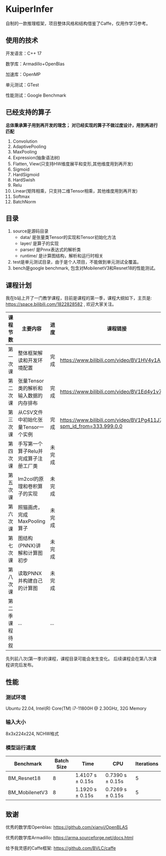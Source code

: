 # KuiperInfer
自制的一款推理框架，项目整体风格和结构借鉴了Caffe，仅用作学习参考。

## 使用的技术
开发语言：C++ 17

数学库：Armadillo+OpenBlas

加速库：OpenMP

单元测试：GTest

性能测试：Google Benchmark

## 已经支持的算子
**总体秉承算子用到再开发的理念；**
**对已经实现的算子不做过度设计，用到再进行匹配**

1. Convolution 
2. AdaptivePooling 
3. MaxPooling 
4. Expression(抽象语法树)
5. Flatten, View(只支持HW维度展平和变形,其他维度用到再开发)
6. Sigmoid 
7. HardSigmoid 
8. HardSwish 
9. Relu 
10. Linear(矩阵相乘，只支持二维Tensor相乘，其他维度用到再开发)
11. Softmax 
12. BatchNorm

## 目录
1. source是源码目录
    * data/ 是张量类Tensor的实现和Tensor初始化方法
    * layer/ 是算子的实现
    * parser/ 是Pnnx表达式的解析类
    * runtime/ 是计算图结构，解析和运行时相关
2. test是单元测试目录，由于是个人项目，不能做到单元测试全覆盖。
3. bench是google benchmark, 包含对MobilenetV3和Resnet18的性能测试。



## 课程计划
我在b站上开了一门教学课程，目前是课程的第一季，课程大纲如下，主页是: https://space.bilibili.com/1822828582 , 欢迎大家关注。

| 课程节数    | 主要内容                   | 进度  |课程链接|
|---------|------------------------|-----|---------------------|
| 第一次课    | 整体框架解读和开发环境配置          | 完成  | https://www.bilibili.com/video/BV1HV4y1A7H8/|
| 第二次课    | 张量Tensor类的解析和输入数据的内存排布 | 完成  | https://www.bilibili.com/video/BV1Ed4y1v7Gb/|
| 第三次课    | 从CSV文件中初始化张量Tensor一个实例 | 完成 | https://www.bilibili.com/video/BV1Pg411J7V5/?spm_id_from=333.999.0.0|
| 第四次课    | 手写第一个算子Relu并完成算子注册工厂类  | 未完成 | |
| 第五次课    | Im2col的原理和卷积算子的实现      | 未完成 | |
| 第六次课    | 照猫画虎，完成MaxPooling算子    | 未完成 | |
| 第七次课    | 图结构(PNNX)讲解和计算图初步      | 未完成 | |
| 第八次课    | 读取PNNX并构建自己的计算图        | 未完成 | |
| 第二季课程待叙 | ...                    | ... | |

先列前八次(第一季)的课程，课程目录可能会发生变化。
后续课程会在第八次课程讲完后发布。

## 性能
### 测试环境
Ubuntu 22.04, Intel(R) Core(TM) i7-11800H @ 2.30GHz, 32G Memory
### 输入大小
8x3x224x224, NCHW格式
### 模型运行速度


|  Benchmark  | Batch Size | Time                | CPU              |Iterations|
|  ----  |------------|---------------------|------------------|---------------|
| BM_Resnet18  | 8          | 1.4107 s ± 0.15s    | 0.7390 s ± 0.15s |5|
| BM_MobilenetV3 | 8          | 1.1920 s   ±  0.15s | 0.7269 s ± 0.15s         |5|


## 致谢
优秀的数学库Openblas: https://github.com/xianyi/OpenBLAS

优秀的数学库Armadillo: https://arma.sourceforge.net/docs.html

给予我灵感的Caffe框架: https://github.com/BVLC/caffe